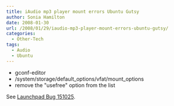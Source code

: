 ```yaml
---
title: iAudio mp3 player mount errors Ubuntu Gutsy
author: Sonia Hamilton
date: 2008-01-30
url: /2008/01/29/iaudio-mp3-player-mount-errors-ubuntu-gutsy/
categories:
  - Other-Tech
tags:
  - Audio
  - Ubuntu
---
```

  * gconf-editor
  * /system/storage/default\_options/vfat/mount\_options
  * remove the "usefree" option from the list

See [Launchpad Bug 151025][1].

 [1]: https://bugs.launchpad.net/ubuntu/+source/gnome-mount/+bug/151025
